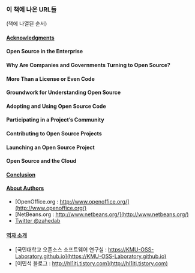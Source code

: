 ﻿### 이 책에 나온 URL들

(책에 나열된 순서)

#### [Acknowledgments](Acknowledgments.md)

#### Open Source in the Enterprise

#### Why Are Companies and Governments Turning to Open Source?

#### More Than a License or Even Code

#### Groundwork for Understanding Open Source

#### Adopting and Using Open Source Code

#### Participating in a Project’s Community

#### Contributing to Open Source Projects

#### Launching an Open Source Project

#### Open Source and the Cloud

#### [Conclusion](Conclusion.md)

#### [About Authors](Authors.md)
* [OpenOffice.org : http://www.openoffice.org/](http://www.openoffice.org/)
* [NetBeans.org : http://www.netbeans.org/](http://www.netbeans.org/)
* [Twitter @zahedab](https://twitter.com/zahedab)

#### [역자 소개](translators.md)
* [국민대학교 오픈소스 소프트웨어 연구실 : https://KMU-OSS-Laboratory.github.io](https://KMU-OSS-Laboratory.github.io)
* [이민석 블로그 : http://hl1itj.tistory.com](http://hl1itj.tistory.com)
